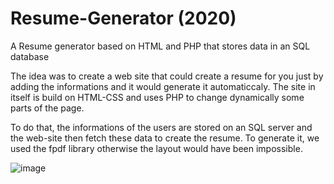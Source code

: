 # Resume-Generator (2020)
A Resume generator based on HTML and PHP that stores data in an SQL database 

The idea was to create a web site that could create a resume for you just by adding the informations and it would generate it automaticcaly.
The site in itself is build on HTML-CSS and uses PHP to change dynamically some parts of the page. 

To do that, the informations of the users are stored on an SQL server and the web-site then fetch these data to create the resume.
To generate it, we used the fpdf library otherwise the layout would have been impossible.

![image](https://user-images.githubusercontent.com/72990665/162157300-3845fbd5-3d11-418f-9a77-5f5fa2059371.png)
